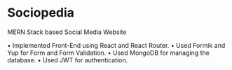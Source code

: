 # Sociopedia
MERN Stack based Social Media Website

• Implemented Front-End using React and React Router.
• Used Formik and Yup for Form and Form Validation.
• Used MongoDB for managing the database.
• Used JWT for authentication.
